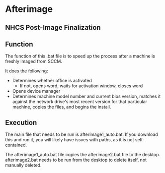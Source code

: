 # **Afterimage**
## **NHCS Post-Image Finalization**

## Function
The function of this .bat file is to speed up the process after a machine is freshly imaged from SCCM. 

It does the following:
* Determines whether office is activated
  * If not, opens word, waits for activation window, closes word
* Opens device manager
* Determines machine model number and current bios version, matches it against the network drive's most recent version for that particular machine, copies the files, and begins the install.

## Execution
The main file that needs to be run is afterimage1_auto.bat. If you download this and run it, you will likely have issues with paths, as it is not self-contained.

The afterimage1_auto.bat file copies the afterimage2.bat file to the desktop.
afterimage2.bat needs to be run from the desktop to delete itself, not manually deleted.